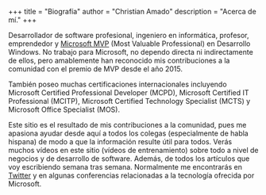 +++
title = "Biografía"
author = "Christian Amado"
description = "Acerca de mí."
+++

Desarrollador de software profesional, ingeniero en informática, profesor, emprendedor y [Microsoft MVP](https://mvp.microsoft.com/en-us/PublicProfile/5001273) (Most Valuable Professional) en Desarrollo Windows. No trabajo para Microsoft, no dependo directa ni indirectamente de ellos, pero amablemente han reconocido mis contribuciones a la comunidad con el premio de MVP desde el año 2015.


También poseo muchas certificaciones internacionales incluyendo Microsoft Certified Professional Developer (MCPD), Microsoft Certified IT Professional (MCITP), Microsoft Certified Technology Specialist (MCTS) y Microsoft Office Specialist (MOS).


Este sitio es el resultado de mis contribuciones a la comunidad, pues me apasiona ayudar desde aquí a todos los colegas (especialmente de habla hispana) de modo a que la información resulte útil para todos. Verás muchos vídeos en este sitio (vídeos de entrenamiento) sobre todo a nivel de negocios y de desarrollo de software. Además, de todos los artículos que voy escribiendo semana tras semana. Normalmente me encontrarás en [Twitter](https://twitter.com/christianamado) y en algunas conferencias relacionadas a la tecnología ofrecida por Microsoft.